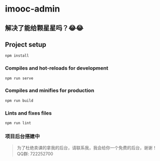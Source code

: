 # imooc-admin

## 解决了能给颗星星吗？😂😂

## Project setup

``` bash
npm install
```

### Compiles and hot-reloads for development

```bash
npm run serve
```

### Compiles and minifies for production

```bash
npm run build
```

### Lints and fixes files

``` bash
npm run lint
```

### 项目后台搭建中

 > 为了杜绝卖课的拿我的后台，请联系我，我会给你一个免费的后台，谢谢！QQ群: 722252700